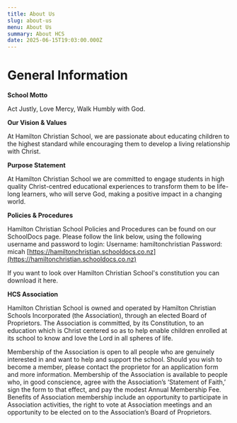 ```yaml
---
title: About Us
slug: about-us
menu: About Us
summary: About HCS
date: 2025-06-15T19:03:00.000Z
---
```


# General Information

**School Motto**

Act Justly, Love Mercy, Walk Humbly with God.

**Our Vision & Values**

At Hamilton Christian School, we are passionate about educating children to the highest standard while encouraging them to develop a living relationship with Christ.

**Purpose Statement**

At Hamilton Christian School we are committed to engage students in high quality Christ-centred educational experiences to transform them to be life-long learners, who will serve God, making a positive impact in a changing world.

**Policies & Procedures**

Hamilton Christian School Policies and Procedures can be found on our SchoolDocs page. Please follow the link below, using the following username and password to login:
Username:  hamiltonchristian
Password:  micah
[https://hamiltonchristian.schooldocs.co.nz](https://hamiltonchristian.schooldocs.co.nz)

If you want to look over Hamilton Christian School's constitution you can download it here.

**HCS Association**

Hamilton Christian School is owned and operated by Hamilton Christian Schools Incorporated (the Association), through an elected Board of Proprietors. The Association is committed, by its Constitution, to an education which is Christ centered so as to help enable children enrolled at its school to know and love the Lord in all spheres of life.

Membership of the Association is open to all people who are genuinely interested in and want to help and support the school. Should you wish to become a member, please contact the proprietor for an application form and more information. Membership of the Association is available to people who, in good conscience, agree with the Association’s ‘Statement of Faith,’ sign the form to that effect, and pay the modest Annual Membership Fee. Benefits of Association membership include an opportunity to participate in Association activities, the right to vote at Association meetings and an opportunity to be elected on to the Association’s Board of Proprietors.
